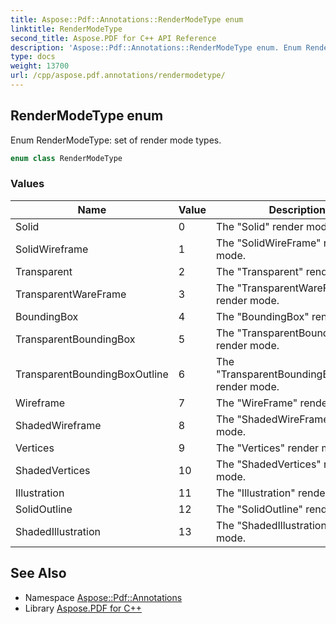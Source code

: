 ```yaml
---
title: Aspose::Pdf::Annotations::RenderModeType enum
linktitle: RenderModeType
second_title: Aspose.PDF for C++ API Reference
description: 'Aspose::Pdf::Annotations::RenderModeType enum. Enum RenderModeType: set of render mode types in C++.'
type: docs
weight: 13700
url: /cpp/aspose.pdf.annotations/rendermodetype/
---
```

## RenderModeType enum


Enum RenderModeType: set of render mode types.

```cpp
enum class RenderModeType
```

### Values

| Name | Value | Description |
| --- | --- | --- |
| Solid | 0 | The "Solid" render mode. |
| SolidWireframe | 1 | The "SolidWireFrame" render mode. |
| Transparent | 2 | The "Transparent" render mode. |
| TransparentWareFrame | 3 | The "TransparentWareFrame" render mode. |
| BoundingBox | 4 | The "BoundingBox" render mode. |
| TransparentBoundingBox | 5 | The "TransparentBoundingBox" render mode. |
| TransparentBoundingBoxOutline | 6 | The "TransparentBoundingBoxOutline" render mode. |
| Wireframe | 7 | The "WireFrame" render mode. |
| ShadedWireframe | 8 | The "ShadedWireFrame" render mode. |
| Vertices | 9 | The "Vertices" render mode. |
| ShadedVertices | 10 | The "ShadedVertices" render mode. |
| Illustration | 11 | The "Illustration" render mode. |
| SolidOutline | 12 | The "SolidOutline" render mode. |
| ShadedIllustration | 13 | The "ShadedIllustration" render mode. |

## See Also

* Namespace [Aspose::Pdf::Annotations](../)
* Library [Aspose.PDF for C++](../../)
